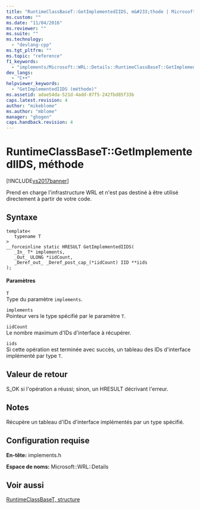 ```yaml
---
title: "RuntimeClassBaseT::GetImplementedIIDS, m&#233;thode | Microsoft Docs"
ms.custom: ""
ms.date: "11/04/2016"
ms.reviewer: ""
ms.suite: ""
ms.technology: 
  - "devlang-cpp"
ms.tgt_pltfrm: ""
ms.topic: "reference"
f1_keywords: 
  - "implements/Microsoft::WRL::Details::RuntimeClassBaseT::GetImplementedIIDS"
dev_langs: 
  - "C++"
helpviewer_keywords: 
  - "GetImplementedIIDS (méthode)"
ms.assetid: adae54da-521d-4add-87f5-242fbd85f33b
caps.latest.revision: 4
author: "mikeblome"
ms.author: "mblome"
manager: "ghogen"
caps.handback.revision: 4
---
```

# RuntimeClassBaseT::GetImplementedIIDS, m&#233;thode
[!INCLUDE[vs2017banner](../assembler/inline/includes/vs2017banner.md)]

Prend en charge l'infrastructure WRL et n'est pas destiné à être utilisé directement à partir de votre code.  
  
## Syntaxe  
  
```  
template<  
   typename T  
>  
__forceinline static HRESULT GetImplementedIIDS(  
   _In_ T* implements,  
   _Out_ ULONG *iidCount,  
   _Deref_out_ _Deref_post_cap_(*iidCount) IID **iids  
);  
```  
  
#### Paramètres  
 `T`  
 Type du paramètre `implements`.  
  
 `implements`  
 Pointeur vers le type spécifié par le paramètre `T`.  
  
 `iidCount`  
 Le nombre maximum d'IDs d'interface à récupérer.  
  
 `iids`  
 Si cette opération est terminée avec succès, un tableau des IDs d'interface implémenté par type `T`.  
  
## Valeur de retour  
 S\_OK si l'opération a réussi; sinon, un HRESULT décrivant l'erreur.  
  
## Notes  
 Récupère un tableau d'IDs d'interface implémentés par un type spécifié.  
  
## Configuration requise  
 **En\-tête:** implements.h  
  
 **Espace de noms:** Microsoft::WRL::Details  
  
## Voir aussi  
 [RuntimeClassBaseT, structure](../windows/runtimeclassbaset-structure.md)